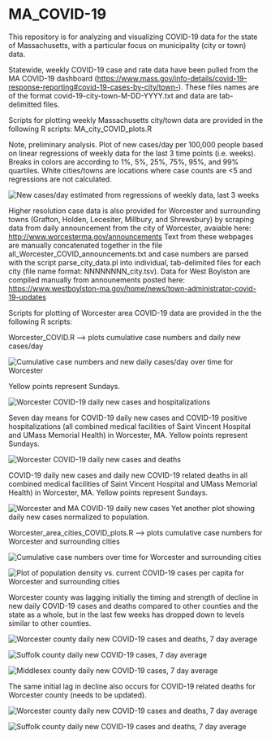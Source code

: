 # MA_COVID-19

This repository is for analyzing and visualizing COVID-19 data for the state of Massachusetts, with a particular focus on municipality (city or town) data.

Statewide, weekly COVID-19 case and rate data have been pulled from the MA COVID-19 dashboard (https://www.mass.gov/info-details/covid-19-response-reporting#covid-19-cases-by-city/town-). These files names are of the format covid-19-city-town-M-DD-YYYY.txt and data are tab-delimitted files.

Scripts for plotting weekly Massachusetts city/town data are provided in the following R scripts:
MA_city_COVID_plots.R

Note, preliminary analysis. Plot of new cases/day per 100,000 people based on linear regressions of weekly data for the last 3 time points (i.e. weeks). Breaks in colors are according to 1%, 5%, 25%, 75%, 95%, and 99% quartiles. White cities/towns are locations where case counts are <5 and regressions are not calculated.

![New cases/day estimated from regressions of weekly data, last 3 weeks](https://github.com/nahlgren/MA_COVID-19/blob/master/MA_city-town_3weekregression_cases_per_day_percapita_05-20-2020.jpg)

Higher resolution case data is also provided for Worcester and surrounding towns (Grafton, Holden, Lecesiter, Millbury, and Shrewsbury) by scraping data from daily announcement from the city of Worcester, avaiable here: http://www.worcesterma.gov/announcements
Text from these webpages are manually concatenated together in the file all_Worcester_COVID_announcements.txt and case numbers are parsed with the script parse_city_data.pl into individual, tab-delimited files for each city (file name format: NNNNNNNN_city.tsv). Data for West Boylston are compiled manually from announements posted here: https://www.westboylston-ma.gov/home/news/town-administrator-covid-19-updates

Scripts for plotting of Worcester area COVID-19 data are provided in the the following R scripts:

Worcester_COVID.R --> plots cumulative case numbers and daily new cases/day


![Cumulative case numbers and new daily cases/day over time for Worcester](https://github.com/nahlgren/MA_COVID-19/blob/master/Worcester_COVID_v2.jpg)

Yellow points represent Sundays.


![Worcester COVID-19 daily new cases and hospitalizations](https://github.com/nahlgren/MA_COVID-19/blob/master/Worcester_COVID_7daymean_cases_hospitalizations.jpg)

Seven day means for COVID-19 daily new cases and COVID-19 positive hospitalizations (all combined medical facilities of Saint Vincent Hospital and UMass Memorial Health) in Worcester, MA. Yellow points represent Sundays.

  
![Worcester COVID-19 daily new cases and deaths](https://github.com/nahlgren/MA_COVID-19/blob/master/Worcester_COVID_cases_deaths.jpg)

COVID-19 daily new cases and daily new COVID-19 related deaths in all combined medical facilities of Saint Vincent Hospital and UMass Memorial Health) in Worcester, MA. Yellow points represent Sundays.


![Worcester and MA COVID-19 daily new cases](https://github.com/nahlgren/MA_COVID-19/blob/master/Worcester_MA_daily_new_cases.jpg)
Yet another plot showing daily new cases normalized to population.


Worcester_area_cities_COVID_plots.R --> plots cumulative case numbers for Worcester and surrounding cities


![Cumulative case numbers over time for Worcester and surrounding cities](https://github.com/nahlgren/MA_COVID-19/blob/master/Worcester_cities_cases.jpg)

![Plot of population density vs. current COVID-19 cases per capita for Worcester and surrounding cities](https://github.com/nahlgren/MA_COVID-19/blob/master/Worcester_cities_dens_cases.jpg)

Worcester county was lagging initially the timing and strength of decline in new daily COVID-19 cases and deaths compared to other counties and the state as a whole, but in the last few weeks has dropped down to levels similar to other counties.

![Worcester county daily new COVID-19 cases and deaths, 7 day average](https://github.com/nahlgren/MA_COVID-19/blob/master/Worcester_county_vs_MA_popnorm.jpg)

![Suffolk county daily new COVID-19 cases, 7 day average](https://github.com/nahlgren/MA_COVID-19/blob/master/Suffolk_county_vs_MA_popnorm.jpg)

![Middlesex county daily new COVID-19 cases, 7 day average](https://github.com/nahlgren/MA_COVID-19/blob/master/Middlesex_county_vs_MA_popnorm.jpg)


The same initial lag in decline also occurs for COVID-19 related deaths for Worcester county (needs to be updated).

![Worcester county daily new COVID-19 cases and deaths, 7 day average](https://github.com/nahlgren/MA_COVID-19/blob/master/Worcester_county_vs_MA_deaths.jpg)

![Suffolk county daily new COVID-19 cases and deaths, 7 day average](https://github.com/nahlgren/MA_COVID-19/blob/master/Suffolk_county_vs_MA_deaths.jpg)



